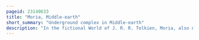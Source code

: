 ```yaml
---
pageid: 23140633
title: "Moria, Middle-earth"
short_summary: "Underground complex in Middle-earth"
description: "In the fictional World of J. R. R. Tolkien, Moria, also named Khazad-Dûm, is an ancient Subterranean Complex in Middle-Earth, comprising a vast Labyrinthine Network of Tunnels, Chambers, Mines and Halls under the Misty Mountains, with Doors on both the western and the eastern Sides of the Mountain Range. Moria is introduced in Tolkien's novel The Hobbit, and is a major scene of action in The Lord of the Rings."
---
```

